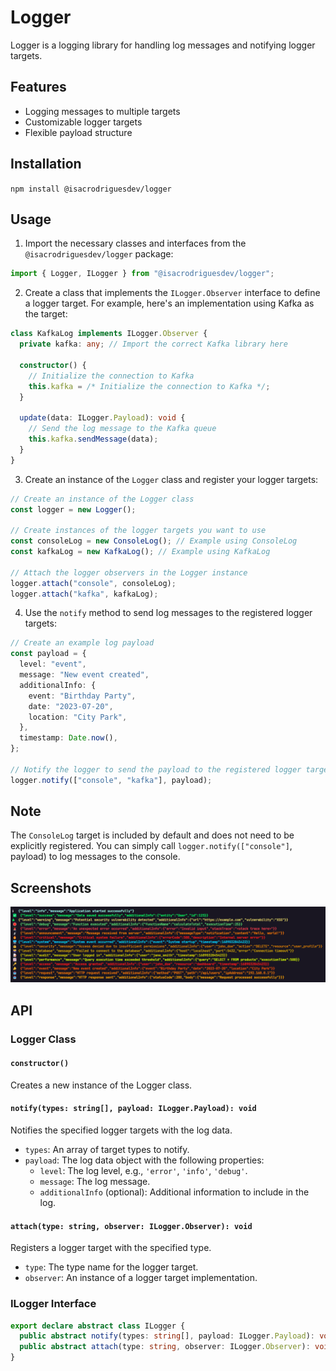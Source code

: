 # Logger

Logger is a logging library for handling log messages and notifying logger targets.

## Features

- Logging messages to multiple targets
- Customizable logger targets
- Flexible payload structure

## Installation

`npm install @isacrodriguesdev/logger`

## Usage

1. Import the necessary classes and interfaces from the `@isacrodriguesdev/logger` package:

```typescript
import { Logger, ILogger } from "@isacrodriguesdev/logger";
```

2. Create a class that implements the `ILogger.Observer` interface to define a logger target. For example, here's an implementation using Kafka as the target:

```typescript
class KafkaLog implements ILogger.Observer {
  private kafka: any; // Import the correct Kafka library here

  constructor() {
    // Initialize the connection to Kafka
    this.kafka = /* Initialize the connection to Kafka */;
  }

  update(data: ILogger.Payload): void {
    // Send the log message to the Kafka queue
    this.kafka.sendMessage(data);
  }
}
```

3. Create an instance of the `Logger` class and register your logger targets:

```typescript
// Create an instance of the Logger class
const logger = new Logger();

// Create instances of the logger targets you want to use
const consoleLog = new ConsoleLog(); // Example using ConsoleLog
const kafkaLog = new KafkaLog(); // Example using KafkaLog

// Attach the logger observers in the Logger instance
logger.attach("console", consoleLog);
logger.attach("kafka", kafkaLog);
```

4. Use the `notify` method to send log messages to the registered logger targets:

```typescript
// Create an example log payload
const payload = {
  level: "event",
  message: "New event created",
  additionalInfo: {
    event: "Birthday Party",
    date: "2023-07-20",
    location: "City Park",
  },
  timestamp: Date.now(),
};

// Notify the logger to send the payload to the registered logger targets
logger.notify(["console", "kafka"], payload);
```

## Note

The `ConsoleLog` target is included by default and does not need to be explicitly registered. You can simply call `logger.notify(["console"]`, payload) to log messages to the console.

## Screenshots

![App Screenshot](/example/console-log.png)

## API

### Logger Class

#### `constructor()`

Creates a new instance of the Logger class.

#### `notify(types: string[], payload: ILogger.Payload): void`

Notifies the specified logger targets with the log data.

- `types`: An array of target types to notify.
- `payload`: The log data object with the following properties:
  - `level`: The log level, e.g., `'error'`, `'info'`, `'debug'`.
  - `message`: The log message.
  - `additionalInfo` (optional): Additional information to include in the log.

#### `attach(type: string, observer: ILogger.Observer): void`

Registers a logger target with the specified type.

- `type`: The type name for the logger target.
- `observer`: An instance of a logger target implementation.

### ILogger Interface

```typescript
export declare abstract class ILogger {
  public abstract notify(types: string[], payload: ILogger.Payload): void;
  public abstract attach(type: string, observer: ILogger.Observer): void;
}
```
